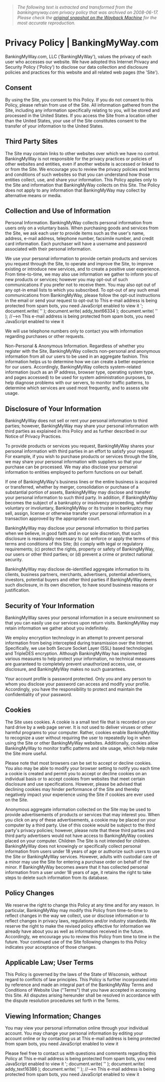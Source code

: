 > *The following text is extracted and transformed from the bankingmyway.com privacy policy that was archived on 2008-06-17. Please check the [original snapshot on the Wayback Machine](https://web.archive.org/web/20080617184956id_/http%3A//www.bankingmyway.com/%3Foption%3Dcom_content%26task%3Dview%26id%3D26%26Itemid%3D56) for the most accurate reproduction.*

# Privacy Policy | BankingMyWay.com

BankingMyWay.com, LLC ('BankingMyWay'), values the privacy of each user who accesses our website. We have adopted this Internet Privacy and Security Policy ('Policy') to disclose our data collection and disclosure policies and practices for this website and all related web pages (the 'Site').

## Consent

By using the Site, you consent to this Policy. If you do not consent to this Policy, please refrain from use of the Site. All information gathered from the Site, including any information specifically relating to you, will be stored and processed in the United States. If you access the Site from a location other than the United States, your use of the Site constitutes consent to the transfer of your information to the United States.

## Third Party Sites

The Site may contain links to other websites over which we have no control. BankingMyWay is not responsible for the privacy practices or policies of other websites and entities, even if another website is accessed or linked to or from the Site. We encourage you to review the privacy policies and terms and conditions of such websites so that you can understand how those entities collect, use, and share your information. This Policy applies only to the Site and information that BankingMyWay collects on this Site. The Policy does not apply to any information that BankingMyWay may collect by alternative means or media.

## Collection and Use of Information

Personal Information. BankingMyWay collects personal information from users only on a voluntary basis. When purchasing goods and services from the Site, we ask each user to provide items such as the user's name, address, e-mail address, telephone number, facsimile number, and credit card information. Each purchaser will have a username and password associated with their personal information.

We use your personal information to provide certain products and services you request through the Site, to operate and improve the Site, to improve existing or introduce new services, and to create a positive user experience. From time-to-time, we may also use information we gather to inform you of new products or services; however you may opt-out of such communications if you prefer not to receive them. You may also opt out of any opt-in email lists to which you subscribed. To opt-out of any such email communications from BankingMyWay, please follow the opt-out instructions in the email or send your request to opt-out to This e-mail address is being protected from spam bots, you need JavaScript enabled to view it '; document.write( '' ); document.write( addy_text66334 ); document.write( '' ); //-->n This e-mail address is being protected from spam bots, you need JavaScript enabled to view it 

We will use telephone numbers only to contact you with information regarding purchases or other requests.

Non-Personal & Anonymous Information. Regardless of whether you register with the Site, BankingMyWay collects non-personal and anonymous information from all our users to be used in an aggregate fashion. This information helps us to determine how we can create a better experience for our users. Accordingly, BankingMyWay collects system-related information (such as an IP address, browser type, operating system type, and pages accessed) to be used for system administration purposes, to help diagnose problems with our servers, to monitor traffic patterns, to determine which services are used most frequently, and to assess site usage.

## Disclosure of Your Information

BankingMyWay does not sell or rent your personal information to third parties; however, BankingMyWay may share your personal information with third parties as explained in this Policy and as further described in our Notice of Privacy Practices.

To provide products or services you request, BankingMyWay shares your personal information with third parties in an effort to satisfy your request. For example, if you wish to purchase products or services through the Site, we may share your personal information with suppliers so that your purchase can be processed. We may also disclose your personal information to entities employed to perform functions on our behalf.

If one of BankingMyWay's business lines or the entire business is acquired or transferred, whether by merger, consolidation or purchase of a substantial portion of assets, BankingMyWay may disclose and transfer your personal information to such third party. In addition, if BankingMyWay becomes the subject of a bankruptcy or insolvency proceeding, whether voluntary or involuntary, BankingMyWay or its trustee in bankruptcy may sell, assign, license or otherwise transfer your personal information in a transaction approved by the appropriate court.

BankingMyWay may disclose your personal information to third parties when we believe, in good faith and in our sole discretion, that such disclosure is reasonably necessary to: (a) enforce or apply the terms of this terms and conditions of this Site; (b) comply with legal or regulatory requirements; (c) protect the rights, property or safety of BankingMyWay, our users or other third parties; or (d) prevent a crime or protect national security.

BankingMyWay may disclose de-identified aggregate information to its clients, business partners, merchants, advertisers, potential advertisers, investors, potential buyers and other third parties if BankingMyWay deems such disclosure, in its own discretion, to have sound business reasons or justification.

## Security of Your Information

BankingMyWay saves your personal information in a secure environment so that you can easily use our services upon return visits. BankingMyWay may retain information we gather about you indefinitely.

We employ encryption technology in an attempt to prevent personal information from being intercepted during transmission over the Internet. Specifically, we use both Secure Socket Layer (SSL) based technologies and TripleDES encryption. Although BankingMyWay has implemented various measures to help protect your information, no technical measures are guaranteed to completely prevent unauthorized access, use, or disclosure, and BankingMyWay makes no such guarantees.

Your account profile is password protected. Only you and any person to whom you disclose your password can access and modify your profile. Accordingly, you have the responsibility to protect and maintain the confidentiality of your password.

## Cookies 

The Site uses cookies. A cookie is a small text file that is recorded on your hard drive by a web page server. It is not used to deliver viruses or other harmful programs to your computer. Rather, cookies enable BankingMyWay to recognize a user without requiring the user to repeatedly log in when using the Site or other BankingMyWay websites. Additionally, cookies allow BankingMyWay to monitor traffic patterns and site usage, which help make the Site more useful.

Please note that most browsers can be set to accept or decline cookies. You also may be able to modify your browser setting to notify you each time a cookie is created and permit you to accept or decline cookies on an individual basis or to accept cookies from websites that meet certain disclosure and use specifications. However, please be advised that declining cookies may hinder performance of the Site and thereby negatively impact your experience using the Site if cookies are ever used on the Site.

Anonymous aggregate information collected on the Site may be used to provide advertisements of products or services that may interest you. When you click on any of these advertisements, a cookie may be placed on your computer by a third party. Use of this cookie would be subject to the third party's privacy policies; however, please note that these third parties and third party advertisers would not have access to BankingMyWay cookies placed on your computer. Children The Site is not intended for children. BankingMyWay does not knowingly or specifically collect personal information from users under 18 years of age or authorize such users to use the Site or BankingMyWay services. However, adults with custodial care of a minor may use the Site for entering a purchase order on behalf of the minor. If BankingMyWay becomes aware that it has collected personal information from a user under 18 years of age, it retains the right to take steps to delete such information from its database.

## Policy Changes

We reserve the right to change this Policy at any time and for any reason. In particular, BankingMyWay may modify this Policy from time-to-time to reflect changes in the way we collect, use or disclose information or to reflect changes in privacy laws, regulations and/or industry standards. We reserve the right to make the revised policy effective for information we already have about you as well as information received in the future. Accordingly, we encourage you to review this Policy from time to time in the future. Your continued use of the Site following changes to this Policy indicates your acceptance of those changes.

## Applicable Law; User Terms

This Policy is governed by the laws of the State of Wisconsin, without regard to conflicts of law principles. This Policy is further incorporated into by reference and made an integral part of the BankingMyWay Terms and Conditions of Website Use ("Terms") that you have accepted in accessing this Site. All disputes arising hereunder shall be resolved in accordance with the dispute resolution procedures set forth in the Terms.

## Viewing Information; Changes

You may view your personal information online through your individual account. You may change your personal information by editing your account online or by contacting us at This e-mail address is being protected from spam bots, you need JavaScript enabled to view it 

Please feel free to contact us with questions and comments regarding this Policy at This e-mail address is being protected from spam bots, you need JavaScript enabled to view it '; document.write( '' ); document.write( addy_text16386 ); document.write( '' ); //-->n This e-mail address is being protected from spam bots, you need JavaScript enabled to view it 
